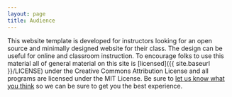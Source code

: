 ```yaml
---
layout: page
title: Audience
---
```


This website template is developed for instructors looking for an open source 
and minimally designed website for their class. The design can be useful for 
online and classroom instruction. To encourage folks to use this material all of 
general material on this site is [licensed]({{ site.baseurl }}/LICENSE) under the Creative Commons Attribution License and all programs are licensed under the MIT License. Be sure to [let us know what you think](https://github.com/ethanwhite/datacarp-semester-biology/issues/new) so we can be sure to get you the best experience.
